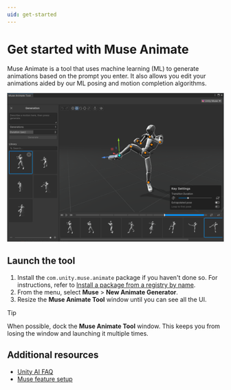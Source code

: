 ```yaml
---
uid: get-started
---
```


# Get started with Muse Animate

Muse Animate is a tool that uses machine learning (ML) to generate animations based on the prompt you enter. It also allows you edit your animations aided by our ML posing and motion completion algorithms.

![Muse Animate Tool window](images/example.png)

## Launch the tool

1. Install the `com.unity.muse.animate` package if you haven't done so. For instructions, refer to [Install a package from a registry by name](https://docs.unity3d.com/Manual/upm-ui-quick.html).
2. From the menu, select **Muse** > **New Animate Generator**.
3. Resize the **Muse Animate Tool** window until you can see all the UI.

> [!TIP]
> When possible, dock the **Muse Animate Tool** window. This keeps you from losing the window and launching it multiple times.

## Additional resources

* [Unity AI FAQ](https://unity.com/ai/faq)
* [Muse feature setup](https://unity.com/products/muse/onboarding)
